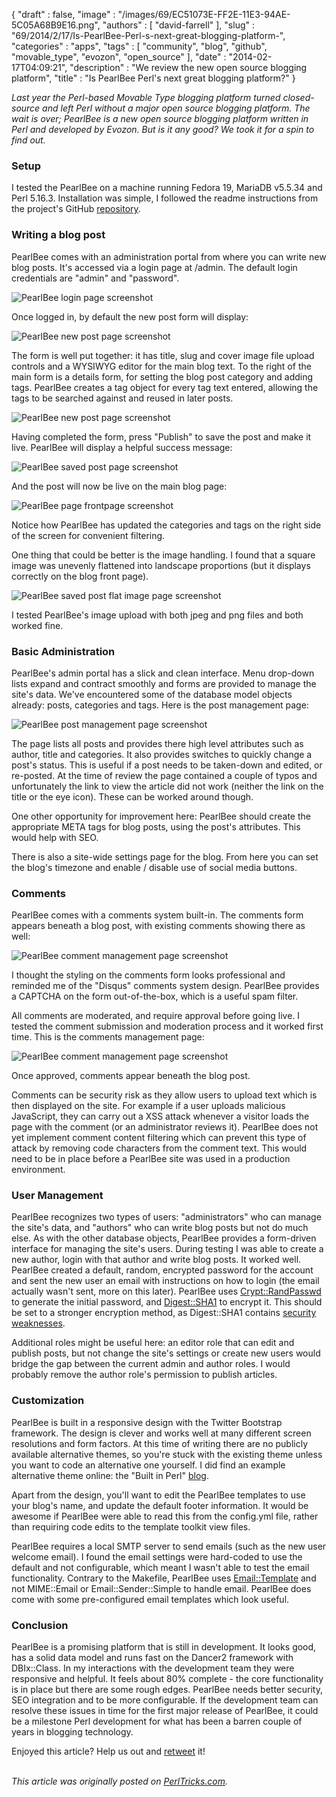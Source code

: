 {
   "draft" : false,
   "image" : "/images/69/EC51073E-FF2E-11E3-94AE-5C05A68B9E16.png",
   "authors" : [
      "david-farrell"
   ],
   "slug" : "69/2014/2/17/Is-PearlBee-Perl-s-next-great-blogging-platform-",
   "categories" : "apps",
   "tags" : [
      "community",
      "blog",
      "github",
      "movable_type",
      "evozon",
      "open_source"
   ],
   "date" : "2014-02-17T04:09:21",
   "description" : "We review the new open source blogging platform",
   "title" : "Is PearlBee Perl's next great blogging platform?"
}


*Last year the Perl-based Movable Type blogging platform turned closed-source and left Perl without a major open source blogging platform. The wait is over; PearlBee is a new open source blogging platform written in Perl and developed by Evozon. But is it any good? We took it for a spin to find out.*

### Setup

I tested the PearlBee on a machine running Fedora 19, MariaDB v5.5.34 and Perl 5.16.3. Installation was simple, I followed the readme instructions from the project's GitHub [repository](https://github.com/perl-evozon/pearlbee).

### Writing a blog post

PearlBee comes with an administration portal from where you can write new blog posts. It's accessed via a login page at /admin. The default login credentials are "admin" and "password".

![PearlBee login page screenshot](/images/69/admin_login.png)

Once logged in, by default the new post form will display:

![PearlBee new post page screenshot](/images/69/new_post.png)

The form is well put together: it has title, slug and cover image file upload controls and a WYSIWYG editor for the main blog text. To the right of the main form is a details form, for setting the blog post category and adding tags. PearlBee creates a tag object for every tag text entered, allowing the tags to be searched against and reused in later posts.

![PearlBee new post page screenshot](/images/69/completed_post.png)

Having completed the form, press "Publish" to save the post and make it live. PearlBee will display a helpful success message:

![PearlBee saved post page screenshot](/images/69/saved_post.png)

And the post will now be live on the main blog page:

![PearlBee page frontpage screenshot](/images/69/post_on_frontpage.png)

Notice how PearlBee has updated the categories and tags on the right side of the screen for convenient filtering.

One thing that could be better is the image handling. I found that a square image was unevenly flattened into landscape proportions (but it displays correctly on the blog front page).

![PearlBee saved post flat image page screenshot](/images/69/flat_onion_image.png)

I tested PearlBee's image upload with both jpeg and png files and both worked fine.

### Basic Administration

PearlBee's admin portal has a slick and clean interface. Menu drop-down lists expand and contract smoothly and forms are provided to manage the site's data. We've encountered some of the database model objects already: posts, categories and tags. Here is the post management page:

![PearlBee post management page screenshot](/images/69/post_management.png)

The page lists all posts and provides there high level attributes such as author, title and categories. It also provides switches to quickly change a post's status. This is useful if a post needs to be taken-down and edited, or re-posted. At the time of review the page contained a couple of typos and unfortunately the link to view the article did not work (neither the link on the title or the eye icon). These can be worked around though.

One other opportunity for improvement here: PearlBee should create the appropriate META tags for blog posts, using the post's attributes. This would help with SEO.

There is also a site-wide settings page for the blog. From here you can set the blog's timezone and enable / disable use of social media buttons.

### Comments

PearlBee comes with a comments system built-in. The comments form appears beneath a blog post, with existing comments showing there as well:

![PearlBee comment management page screenshot](/images/69/comment_posted.png)

I thought the styling on the comments form looks professional and reminded me of the "Disqus" comments system design. PearlBee provides a CAPTCHA on the form out-of-the-box, which is a useful spam filter.

All comments are moderated, and require approval before going live. I tested the comment submission and moderation process and it worked first time. This is the comments management page:

![PearlBee comment management page screenshot](/images/69/comment_management.png)

Once approved, comments appear beneath the blog post.

Comments can be security risk as they allow users to upload text which is then displayed on the site. For example if a user uploads malicious JavaScript, they can carry out a XSS attack whenever a visitor loads the page with the comment (or an administrator reviews it). PearlBee does not yet implement comment content filtering which can prevent this type of attack by removing code characters from the comment text. This would need to be in place before a PearlBee site was used in a production environment.

### User Management

PearlBee recognizes two types of users: "administrators" who can manage the site's data, and "authors" who can write blog posts but not do much else. As with the other database objects, PearlBee provides a form-driven interface for managing the site's users. During testing I was able to create a new author, login with that author and write blog posts. It worked well. PearlBee created a default, random, encrypted password for the account and sent the new user an email with instructions on how to login (the email actually wasn't sent, more on this later). PearlBee uses [Crypt::RandPasswd](https://metacpan.org/pod/Crypt::RandPasswd) to generate the initial password, and [Digest::SHA1](https://metacpan.org/pod/Digest::SHA1) to encrypt it. This should be set to a stronger encryption method, as Digest::SHA1 contains [security weaknesses](https://www.schneier.com/blog/archives/2005/02/cryptanalysis_o.html).

Additional roles might be useful here: an editor role that can edit and publish posts, but not change the site's settings or create new users would bridge the gap between the current admin and author roles. I would probably remove the author role's permission to publish articles.

### Customization

PearlBee is built in a responsive design with the Twitter Bootstrap framework. The design is clever and works well at many different screen resolutions and form factors. At this time of writing there are no publicly available alternative themes, so you're stuck with the existing theme unless you want to code an alternative one yourself. I did find an example alternative theme online: the "Built in Perl" [blog](http://blog.builtinperl.com/).

Apart from the design, you'll want to edit the PearlBee templates to use your blog's name, and update the default footer information. It would be awesome if PearlBee were able to read this from the config.yml file, rather than requiring code edits to the template toolkit view files.

PearlBee requires a local SMTP server to send emails (such as the new user welcome email). I found the email settings were hard-coded to use the default and not configurable, which meant I wasn't able to test the email functionality. Contrary to the Makefile, PearlBee uses [Email::Template](https://metacpan.org/pod/Email::Template) and not MIME::Email or Email::Sender::Simple to handle email. PearlBee does come with some pre-configured email templates which look useful.

### Conclusion

PearlBee is a promising platform that is still in development. It looks good, has a solid data model and runs fast on the Dancer2 framework with DBIx::Class. In my interactions with the development team they were responsive and helpful. It feels about 80% complete - the core functionality is in place but there are some rough edges. PearlBee needs better security, SEO integration and to be more configurable. If the development team can resolve these issues in time for the first major release of PearlBee, it could be a milestone Perl development for what has been a barren couple of years in blogging technology.

Enjoyed this article? Help us out and [retweet](https://twitter.com/intent/tweet?original_referer=http%3A%2F%2Fperltricks.com%2Farticle%2F69%2F2014%2F2%2F17%2FIs-PearlBee-Perl-s-next-great-blogging-platform-&text=Is+PearlBee+Perl%27s+next+great+blogging+platform%3F&tw_p=tweetbutton&url=http%3A%2F%2Fperltricks.com%2Farticle%2F69%2F2014%2F2%2F17%2FIs-PearlBee-Perl-s-next-great-blogging-platform-&via=perltricks) it!

\
*This article was originally posted on [PerlTricks.com](http://perltricks.com).*
